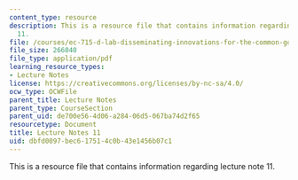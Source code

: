 ```yaml
---
content_type: resource
description: This is a resource file that contains information regarding lecture note
  11.
file: /courses/ec-715-d-lab-disseminating-innovations-for-the-common-good-spring-2007/dbfd0097bec617514c0b43e1456b07c1_MITEC_715S07_notes11.pdf
file_size: 266040
file_type: application/pdf
learning_resource_types:
- Lecture Notes
license: https://creativecommons.org/licenses/by-nc-sa/4.0/
ocw_type: OCWFile
parent_title: Lecture Notes
parent_type: CourseSection
parent_uid: de700e56-4d06-a284-06d5-067ba74d2f65
resourcetype: Document
title: Lecture Notes 11
uid: dbfd0097-bec6-1751-4c0b-43e1456b07c1
---
```

This is a resource file that contains information regarding lecture note 11.